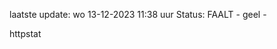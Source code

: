laatste update: 
wo 13-12-2023 11:38   uur 
Status: FAALT - geel - 
<div class="service Y">httpstat</div>